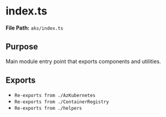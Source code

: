 # index.ts

**File Path:** `aks/index.ts`

## Purpose

Main module entry point that exports components and utilities.

## Exports

- `Re-exports from ./AzKubernetes`
- `Re-exports from ./ContainerRegistry`
- `Re-exports from ./helpers`
